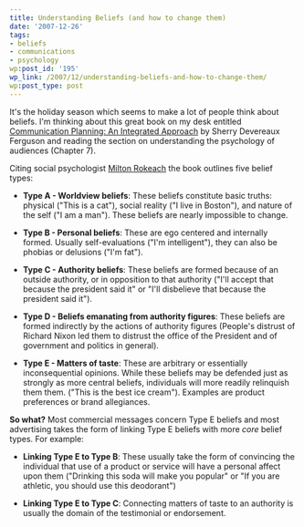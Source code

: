 ```yaml
---
title: Understanding Beliefs (and how to change them)
date: '2007-12-26'
tags:
- beliefs
- communications
- psychology
wp:post_id: '195'
wp_link: /2007/12/understanding-beliefs-and-how-to-change-them/
wp:post_type: post
---
```


It's the holiday season which seems to make a lot of people think about beliefs. I'm thinking about this great book on my desk entitled [Communication Planning: An Integrated Approach](http://www.amazon.com/Communication-Planning-Integrated-Approach-Relations/dp/0761913149) by Sherry Devereaux Ferguson and reading the section on understanding the psychology of audiences (Chapter 7).

Citing social psychologist [Milton Rokeach](http://en.wikipedia.org/wiki/Milton_Rokeach) the book outlines five belief types:

- **Type A - Worldview beliefs**: These beliefs constitute basic truths: physical ("This is a cat"), social reality ("I live in Boston"), and nature of the self ("I am a man"). These beliefs are nearly impossible to change.

- **Type B - Personal beliefs**: These are ego centered and internally formed. Usually self-evaluations ("I'm intelligent"), they can also be phobias or delusions ("I'm fat").

- **Type C - Authority beliefs**: These beliefs are formed because of an outside authority, or in opposition to that authority ("I'll accept that because the president said it" or "I'll disbelieve that because the president said it").

- **Type D - Beliefs emanating from authority figures**: These beliefs are formed indirectly by the actions of authority figures (People's distrust of Richard Nixon led them to distrust the office of the President and of government and politics in general).

- **Type E - Matters of taste**: These are arbitrary or essentially inconsequential opinions. While these beliefs may be defended just as strongly as more central beliefs, individuals will more readily relinquish them them. ("This is the best ice cream"). Examples are product preferences or brand allegiances.

**So what?** Most commercial messages concern Type E beliefs and most advertising takes the form of linking Type E beliefs with more _core_ belief types. For example:

- **Linking Type E to Type B**: These usually take the form of convincing the individual that use of a product or service will have a personal affect upon them ("Drinking this soda will make you popular" or "If you are athletic, you should use this deodorant")

- **Linking Type E to Type C**: Connecting matters of taste to an authority is usually the domain of the testimonial or endorsement.
